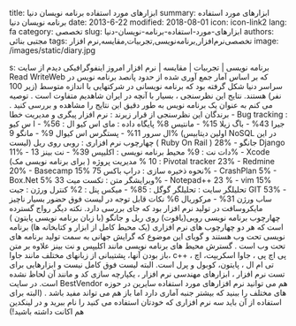 title: ابزارهای مورد استفاده برنامه نویسان دنیا
summary: ابزارهای مورد استفاده برنامه نویسان دنیا
date: 2013-6-22
modified: 2018-08-01
icon:  icon-link2
lang: fa
category: تخصصی
slug: ابزارهای-مورد-استفاده-برنامه-نویسان-دنیا
authors: مجتبی بنائی
tags: تخصصی‌نرم‌افزار,برنامه‌نویسی,تجربیات,مقایسه,نرم افزار
image: /images/static/diary.jpg

s: برنامه نویسی | تجربیات | مقایسه | نرم افزار امروز اینفوگرافیکی دیدم از سایت Read WriteWeb که بر اساس آمار جمع آوری شده از حدود پانصد برنامه نویس در سراسر دنیا شکل گرفته بود که برنامه نویسانی در شرکتهایی با اندازه متوسط (زیر 100 نفر) هستند.  نتایج این نظرسنجی ، بسیار با آنچه در ایران شاهدیم متفاوت است . توصیه می کنم به عنوان یک برنامه نویس به طور دقیق این نتایج را مشاهده و بررسی کنید .  برندگان این نظرسنجی از قرار زیرند :  نرم افزار پیگری و مدیریت خطا - Bug tracking :  جیرا  43%  -  باگ زیلا 15% - مانتیس 8%  پایگاه داده :  مای اس کیو ال : 56% - ا س کیو ال سرور 11% - پستگرس اس کیوال 9% - مانگو 9% (اولین دیتابیس NoSQL در این لیست)  چهارچوب نرم افزاری :  روبی روی ریل ( Ruby On Rail )   28%  - جانگو  Django  11% - دات نت : 9%  محیط برنامه نویسی :  اکلیپس 39% - نت بینز 13%  -  Xcode (برای برنامه نویسی مک ) 10 %  مدیریت پروژه :  Pivotal tracker 23% - Redmine  20% - Basecamp  15%  نحوه ذخیره سازی :  دراپ باکس 75%  - CrashPlan 5% - Box.Net 5%  ویرایشگر متن :  تکست میت 33%  - Notepad++ 23 % - vim 15%  تحلیلگر سایت :  تحلیلگر گوگل : 85% - میکس پنل : 2%  کنترل ورژن :  جیت  GIT 53% - ساب ورژن 31%  - مرکوریال 6%    نکات قابل توجه در لیست فوق حضور بسیار ناچیز مایکروسافت در تولید نرم افزار بود که جای بررسی دارد. نکته دیگر  رواج گسترده چهارچوب برنامه نویسی روبی(یاقوت) روی ریل و جانگو (با زبان برنامه نویسی پایتون )  است که هر دو چهارچوب های نرم افزاری (یک محیط کامل از ابزار و کتابخانه ها) برنامه نویسی تحت وب هستند  و گویای این موضوع که گرایش جهانی به سمت تولید برنامه های تحت وب است .  گسترش محیط های برنامه نویسی مانند اکلیپس و نت بینز علاوه بر متن باز بودن آنها، پشتیبانی از زبانهای مختلف مانند جاوا، c++ ، پی اچ پی ، جاوا اسکریپت، اچ تی ام ال ، پایتون، کوبول و پرل است.  البته لیست فوق کامل نیست و ابزارهایی برای تست نرم افزار ، ابزارهای مهندسی نرم افزار ، یکپارچه سازی کد و مانند آن لحاظ نشده است.  در سایت BestVendor هم می توانید نرم افزارهای مورد استفاده سایرین در حوزه های مختلف را ببنید که بیشتر جنبه آماری دارد اما باز هم می تواند مفید باشد . (البته برای استفاده از آن باید سه نرم افزاری که خودتان استفاده می کنید را نام ببرید و در لینکدین هم اکانت داشته باشید!)